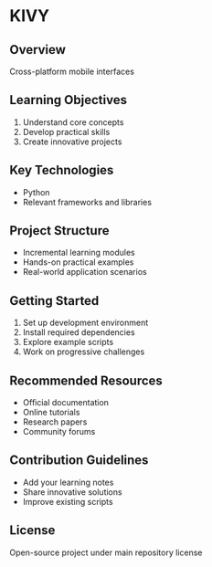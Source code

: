 ﻿# KIVY

## Overview
Cross-platform mobile interfaces

## Learning Objectives
1. Understand core concepts
2. Develop practical skills
3. Create innovative projects

## Key Technologies
- Python
- Relevant frameworks and libraries

## Project Structure
- Incremental learning modules
- Hands-on practical examples
- Real-world application scenarios

## Getting Started
1. Set up development environment
2. Install required dependencies
3. Explore example scripts
4. Work on progressive challenges

## Recommended Resources
- Official documentation
- Online tutorials
- Research papers
- Community forums

## Contribution Guidelines
- Add your learning notes
- Share innovative solutions
- Improve existing scripts

## License
Open-source project under main repository license
